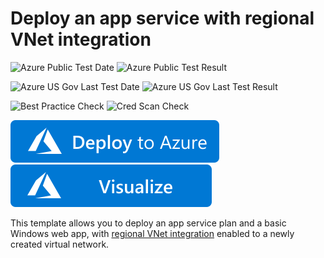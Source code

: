 # Deploy an app service with regional VNet integration

![Azure Public Test Date](https://azurequickstartsservice.blob.core.windows.net/badges/101-app-service-regional-vnet-integration/PublicLastTestDate.svg)
![Azure Public Test Result](https://azurequickstartsservice.blob.core.windows.net/badges/101-app-service-regional-vnet-integration/PublicDeployment.svg)

![Azure US Gov Last Test Date](https://azurequickstartsservice.blob.core.windows.net/badges/101-app-service-regional-vnet-integration/FairfaxLastTestDate.svg)
![Azure US Gov Last Test Result](https://azurequickstartsservice.blob.core.windows.net/badges/101-app-service-regional-vnet-integration/FairfaxDeployment.svg)

![Best Practice Check](https://azurequickstartsservice.blob.core.windows.net/badges/101-app-service-regional-vnet-integration/BestPracticeResult.svg)
![Cred Scan Check](https://azurequickstartsservice.blob.core.windows.net/badges/101-app-service-regional-vnet-integration/CredScanResult.svg)

[![Deploy To Azure](https://raw.githubusercontent.com/Azure/azure-quickstart-templates/master/1-CONTRIBUTION-GUIDE/images/deploytoazure.svg?sanitize=true)](https://portal.azure.com/#create/Microsoft.Template/uri/https%3A%2F%2Fraw.githubusercontent.com%2Fazure%2Fazure-quickstart-templates%2Fmaster%2F101-app-service-regional-vnet-integration%2Fazuredeploy.json)
[![Visualize](https://raw.githubusercontent.com/Azure/azure-quickstart-templates/master/1-CONTRIBUTION-GUIDE/images/visualizebutton.svg?sanitize=true)](http://armviz.io/#/?load=https%3A%2F%2Fraw.githubusercontent.com%2Fazure%2Fazure-quickstart-templates%2Fmaster%2F101-app-service-regional-vnet-integration%2Fazuredeploy.json)

This template allows you to deploy an app service plan and a basic Windows web
app, with
[regional VNet integration](https://docs.microsoft.com/en-us/azure/app-service/web-sites-integrate-with-vnet#regional-vnet-integration)
enabled to a newly created virtual network.
